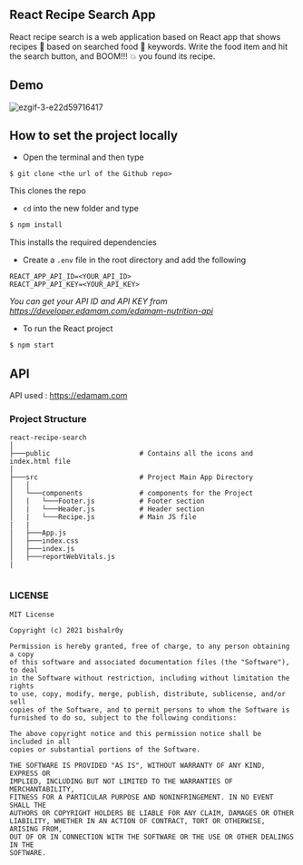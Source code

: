 <h2>React Recipe Search App</h2>
React recipe search is a web application based on  React app that shows recipes 🥓 based on searched food 🍕 keywords. Write the food item and hit the search button, and BOOM!!! 💥 you found its recipe.<br>


<h2>Demo</h2>

![ezgif-3-e22d59716417](https://user-images.githubusercontent.com/56751927/116272470-8d2add00-a79e-11eb-8e89-01bb6609ac63.gif)


<h2>How to set the project locally</h2>

* Open the terminal and then type 
 ```
 $ git clone <the url of the Github repo>
 ```
This clones the repo


* ``cd`` into the new folder and type
```sh
$ npm install
```
This installs the required dependencies


* Create a ```.env``` file in the root directory and add the following
```
REACT_APP_API_ID=<YOUR_API_ID>
REACT_APP_API_KEY=<YOUR_API_KEY>
```
*You can get your API ID and API KEY from https://developer.edamam.com/edamam-nutrition-api* 

    
* To run the React project 
 ```sh
 $ npm start
 ```
  

<h2>API</h2>

API used : https://edamam.com 


### Project Structure 
```
react-recipe-search
│   
├───public                      # Contains all the icons and index.html file
│         
├───src                         # Project Main App Directory
│   │   
│   └───components              # components for the Project
│   |   └───Footer.js           # Footer section
│   |   └───Header.js           # Header section
│   |   └───Recipe.js           # Main JS file
|   |
│   ├───App.js                  
│   ├───index.css     
│   ├───index.js        
│   ├───reportWebVitals.js      
|
               
```            
### LICENSE 
```
MIT License

Copyright (c) 2021 bishalr0y

Permission is hereby granted, free of charge, to any person obtaining a copy
of this software and associated documentation files (the "Software"), to deal
in the Software without restriction, including without limitation the rights
to use, copy, modify, merge, publish, distribute, sublicense, and/or sell
copies of the Software, and to permit persons to whom the Software is
furnished to do so, subject to the following conditions:

The above copyright notice and this permission notice shall be included in all
copies or substantial portions of the Software.

THE SOFTWARE IS PROVIDED "AS IS", WITHOUT WARRANTY OF ANY KIND, EXPRESS OR
IMPLIED, INCLUDING BUT NOT LIMITED TO THE WARRANTIES OF MERCHANTABILITY,
FITNESS FOR A PARTICULAR PURPOSE AND NONINFRINGEMENT. IN NO EVENT SHALL THE
AUTHORS OR COPYRIGHT HOLDERS BE LIABLE FOR ANY CLAIM, DAMAGES OR OTHER
LIABILITY, WHETHER IN AN ACTION OF CONTRACT, TORT OR OTHERWISE, ARISING FROM,
OUT OF OR IN CONNECTION WITH THE SOFTWARE OR THE USE OR OTHER DEALINGS IN THE
SOFTWARE.
```
